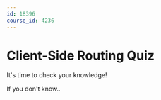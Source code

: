 ```yaml
---
id: 18396
course_id: 4236
---
```


# Client-Side Routing Quiz

It's time to check your knowledge!

If you don't know..
